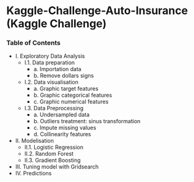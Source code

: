 # Kaggle-Challenge-Auto-Insurance (Kaggle Challenge)
 ### Table of Contents

* I. Exploratory Data Analysis
    * I.1. Data preparation
        * a. Importation data
        * b. Remove dollars signs
    * I.2. Data visualisation
        * a. Graphic target features
        * b. Graphic categorical features
        * c. Graphic numerical features
    * I.3. Data Preprocessing
        * a. Undersampled data
        * b. Outliers treatment: sinus transformation
        * c. Impute missing values
        * d. Collinearity features
* II. Modelisation
    * II.1. Logistic Regression
    * II.2. Random Forest
    * II.3. Gradient Boosting
* III. Tuning model with Gridsearch
* IV. Predictions
